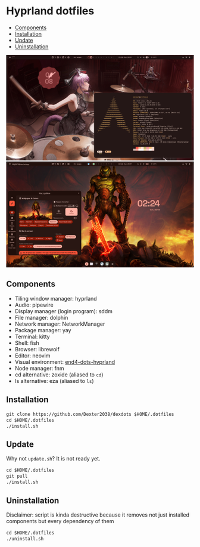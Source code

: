 # Hyprland dotfiles

- [Components](#components)
- [Installation](#installation)
- [Update](#update)
- [Uninstallation](#uninstallation)

<p align="center">
  <img src="assets/preview1.png" width="700" alt="Preview image">
  <img src="assets/preview2.png" width="700" alt="Preview image">
</p>

## Components

- Tiling window manager: hyprland
- Audio: pipewire
- Display manager (login program): sddm
- File manager: dolphin
- Network manager: NetworkManager
- Package manager: yay
- Terminal: kitty
- Shell: fish
- Browser: librewolf
- Editor: neovim
- Visual environment: [end4-dots-hyprland](https://github.com/end-4/dots-hyprland)
- Node manager: fnm
- cd alternative: zoxide (aliased to `cd`)
- ls alternative: eza (aliased to `ls`)

## Installation

```
git clone https://github.com/Dexter2038/dexdots $HOME/.dotfiles
cd $HOME/.dotfiles
./install.sh
```

## Update

Why not `update.sh`?
It is not ready yet.

```
cd $HOME/.dotfiles
git pull
./install.sh
```

## Uninstallation

Disclaimer: script is kinda destructive because it removes not just installed components but every dependency of them

```
cd $HOME/.dotfiles
./uninstall.sh
```
